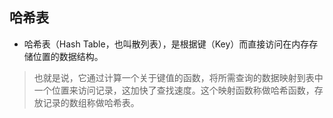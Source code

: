 ## 哈希表

* 哈希表（Hash Table，也叫散列表），是根据键（Key）而直接访问在内存存储位置的数据结构。
> 也就是说，它通过计算一个关于键值的函数，将所需查询的数据映射到表中一个位置来访问记录，这加快了查找速度。这个映射函数称做哈希函数，存放记录的数组称做哈希表。
